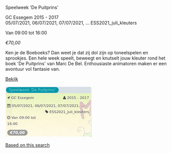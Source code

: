 Speelweek 'De Puitprins'

GC Essegem 2015 - 2017  
05/07/2021, 06/07/2021, 07/07/2021, ... ESS2021\_juli\_kleuters  

Van 09:00 tot 16:00

*€70,00*

  

Ken je de Boeboeks? Dan weet je dat zij dol zijn op toneelspelen en sprookjes. Een hele week speelt, beweegt en knutselt jouw kleuter rond het boek 'De Puitprins' van Marc De Bel. Enthousiaste animatoren maken er een avontuur vol fantasie van.  

[Bekijk](https://tickets.vgc.be/activity/subscribe/ESS2021_juli_kleuters)

![](60832.png)

[Based on this search](https://tickets.vgc.be/activity/index?&vrijeplaatsen=1&Age%5B%5D=3%2C4&entity=109)